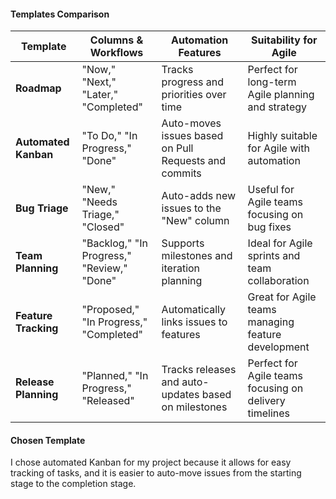#### Templates Comparison

| **Template**         | **Columns & Workflows**                     | **Automation Features**                          | **Suitability for Agile**                       |
|-----------------------|---------------------------------------------|-------------------------------------------------|------------------------------------------------|
| **Roadmap**           | "Now," "Next," "Later," "Completed"        | Tracks progress and priorities over time        | Perfect for long-term Agile planning and strategy |
| **Automated Kanban**  | "To Do," "In Progress," "Done"             | Auto-moves issues based on Pull Requests and commits      | Highly suitable for Agile with automation      |
| **Bug Triage**        | "New," "Needs Triage," "Closed"            | Auto-adds new issues to the "New" column        | Useful for Agile teams focusing on bug fixes   |
| **Team Planning**     | "Backlog," "In Progress," "Review," "Done" | Supports milestones and iteration planning      | Ideal for Agile sprints and team collaboration |
| **Feature Tracking**  | "Proposed," "In Progress," "Completed"     | Automatically links issues to features          | Great for Agile teams managing feature development |
| **Release Planning**  | "Planned," "In Progress," "Released"       | Tracks releases and auto-updates based on milestones | Perfect for Agile teams focusing on delivery timelines |


#### Chosen Template
I chose automated Kanban for my project because it allows for easy tracking of tasks, and it is easier to auto-move issues from the starting stage to the completion stage.
